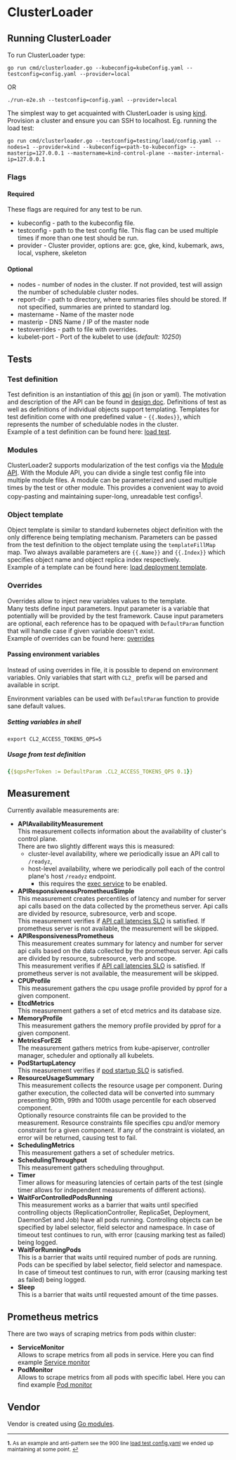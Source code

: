 # ClusterLoader

## Running ClusterLoader

To run ClusterLoader type:
```
go run cmd/clusterloader.go --kubeconfig=kubeConfig.yaml --testconfig=config.yaml --provider=local
```
OR
```
./run-e2e.sh --testconfig=config.yaml --provider=local
```

The simplest way to get acquainted with ClusterLoader is using [kind](https://kind.sigs.k8s.io/). Provision a cluster and ensure you can SSH to localhost. Eg. running the load test:

```
go run cmd/clusterloader.go --testconfig=testing/load/config.yaml --nodes=1 --provider=kind --kubeconfig=<path-to-kubeconfig> --masterip=127.0.0.1 --mastername=kind-control-plane --master-internal-ip=127.0.0.1
```

### Flags

#### Required

These flags are required for any test to be run.
 - kubeconfig - path to the kubeconfig file.
 - testconfig - path to the test config file. This flag can be used multiple times
if more than one test should be run.
 - provider - Cluster provider, options are: gce, gke, kind, kubemark, aws, local, vsphere, skeleton

#### Optional

 - nodes - number of nodes in the cluster.
If not provided, test will assign the number of schedulable cluster nodes.
 - report-dir - path to directory, where summaries files should be stored.
If not specified, summaries are printed to standard log.
 - mastername - Name of the master node
 - masterip - DNS Name / IP of the master node
 - testoverrides - path to file with overrides.
 - kubelet-port - Port of the kubelet to use (*default: 10250*)

## Tests

### Test definition

Test definition is an instantiation of this [api] (in json or yaml).
The motivation and description of the API can be found in [design doc].
Definitions of test as well as definitions of individual objects support templating.
Templates for test definition come with one predefined value - ```{{.Nodes}}```,
which represents the number of schedulable nodes in the cluster. \
Example of a test definition can be found here: [load test].

### Modules

ClusterLoader2 supports modularization of the test configs via the [Module API](https://github.com/kubernetes/perf-tests/blob/1bbb8bd493e5ce6370b0e18f3deaf821f3f28fd0/clusterloader2/api/types.go#L77).
With the Module API, you can divide a single test config file into multiple
module files. A module can be parameterized and used multiple times by
the test or other module. This provides a convenient way to avoid copy-pasting
and maintaining super-long, unreadable test configs<sup id="a1">[1](#f1)</sup>.

[TODO(mm4tt)]: <> (Point to the load config based on modules here once we migrate it)

### Object template

Object template is similar to standard kubernetes object definition
with the only difference being templating mechanism.
Parameters can be passed from the test definition to the object template
using the ```templateFillMap``` map.
Two always available parameters are ```{{.Name}}``` and ```{{.Index}}```
which specifies object name and object replica index respectively. \
Example of a template can be found here: [load deployment template].

### Overrides

Overrides allow to inject new variables values to the template. \
Many tests define input parameters. Input parameter is a variable
that potentially will be provided by the test framework. Cause input parameters are optional,
each reference has to be opaqued with ```DefaultParam``` function that will
handle case if given variable doesn't exist. \
Example of overrides can be found here: [overrides]

#### Passing environment variables

Instead of using overrides in file, it is possible to depend on environment
variables. Only variables that start with `CL2_` prefix will be parsed and
available in script.

Environment variables can be used with `DefaultParam` function to provide sane
default values.

##### Setting variables in shell
```shell
export CL2_ACCESS_TOKENS_QPS=5
```

##### Usage from test definition
```yaml
{{$qpsPerToken := DefaultParam .CL2_ACCESS_TOKENS_QPS 0.1}}
```

## Measurement

Currently available measurements are:
- **APIAvailabilityMeasurement** \
This measurement collects information about the availability of cluster's control plane. \
There are two slightly different ways this is measured:
  - cluster-level availability, where we periodically issue an API call to `/readyz`,
  - host-level availability, where we periodically poll each of the control plane's host `/readyz` endpoint.
    - this requires the [exec service](https://github.com/kubernetes/perf-tests/tree/master/clusterloader2/pkg/execservice) to be enabled.
- **APIResponsivenessPrometheusSimple** \
This measurement creates percentiles of latency and number for server api calls based on the data collected by the prometheus server. 
Api calls are divided by resource, subresource, verb and scope. \
This measurement verifies if [API call latencies SLO] is satisfied.
If prometheus server is not available, the measurement will be skipped.
- **APIResponsivenessPrometheus** \
This measurement creates summary for latency and number for server api calls
based on the data collected by the prometheus server.
Api calls are divided by resource, subresource, verb and scope. \
This measurement verifies if [API call latencies SLO] is satisfied.
If prometheus server is not available, the measurement will be skipped.
- **CPUProfile** \
This measurement gathers the cpu usage profile provided by pprof for a given component.
- **EtcdMetrics** \
This measurement gathers a set of etcd metrics and its database size.
- **MemoryProfile** \
This measurement gathers the memory profile provided by pprof for a given component.
- **MetricsForE2E** \
The measurement gathers metrics from kube-apiserver, controller manager,
scheduler and optionally all kubelets.
- **PodStartupLatency** \
This measurement verifies if [pod startup SLO] is satisfied.
- **ResourceUsageSummary** \
This measurement collects the resource usage per component. During gather execution,
the collected data will be converted into summary presenting 90th, 99th and 100th usage percentile
for each observed component. \
Optionally resource constraints file can be provided to the measurement.
Resource constraints file specifies cpu and/or memory constraint for a given component.
If any of the constraint is violated, an error will be returned, causing test to fail.
- **SchedulingMetrics** \
This measurement gathers a set of scheduler metrics.
- **SchedulingThroughput** \
This measurement gathers scheduling throughput.
- **Timer** \
Timer allows for measuring latencies of certain parts of the test
(single timer allows for independent measurements of different actions).
- **WaitForControlledPodsRunning** \
This measurement works as a barrier that waits until specified controlling objects
(ReplicationController, ReplicaSet, Deployment, DaemonSet and Job) have all pods running.
Controlling objects can be specified by label selector, field selector and namespace.
In case of timeout test continues to run, with error (causing marking test as failed) being logged.
- **WaitForRunningPods** \
This is a barrier that waits until required number of pods are running.
Pods can be specified by label selector, field selector and namespace.
In case of timeout test continues to run, with error (causing marking test as failed) being logged.
- **Sleep** \
This is a barrier that waits until requested amount of the time passes.

## Prometheus metrics

There are two ways of scraping metrics from pods within cluster:
- **ServiceMonitor** \
Allows to scrape metrics from all pods in service. Here you can find example [Service monitor]
- **PodMonitor** \
Allows to scrape metrics from all pods with specific label. Here you can find example [Pod monitor]

## Vendor

Vendor is created using [Go modules].

---

<sup><b id="f1">1.</b> As an example and anti-pattern see the 900 line [load test config.yaml](https://github.com/kubernetes/perf-tests/blob/92cc27ff529ae3702c87e8f154ea62f3f2d8e837/clusterloader2/testing/load/config.yaml) we ended up maintaining at some point. [↩](#a1)</sup>


[api]: https://github.com/kubernetes/perf-tests/blob/master/clusterloader2/api/types.go
[API call latencies SLO]: https://github.com/kubernetes/community/blob/master/sig-scalability/slos/api_call_latency.md
[exec service]: https://github.com/kubernetes/perf-tests/tree/master/clusterloader2/pkg/execservice
[design doc]: https://github.com/kubernetes/perf-tests/blob/master/clusterloader2/docs/design.md
[Go modules]: https://blog.golang.org/using-go-modules
[load deployment template]: https://github.com/kubernetes/perf-tests/blob/master/clusterloader2/testing/load/deployment.yaml
[load test]: https://github.com/kubernetes/perf-tests/blob/master/clusterloader2/testing/load/config.yaml
[overrides]: https://github.com/kubernetes/perf-tests/blob/master/clusterloader2/testing/density/scheduler/pod-affinity/overrides.yaml
[pod startup SLO]: https://github.com/kubernetes/community/blob/master/sig-scalability/slos/pod_startup_latency.md
[Service monitor]: https://github.com/kubernetes/perf-tests/blob/master/clusterloader2/pkg/prometheus/manifests/default/prometheus-serviceMonitorKubeProxy.yaml
[Pod monitor]: https://github.com/kubernetes/perf-tests/blob/master/clusterloader2/pkg/prometheus/manifests/default/prometheus-podMonitorNodeLocalDNS.yaml
